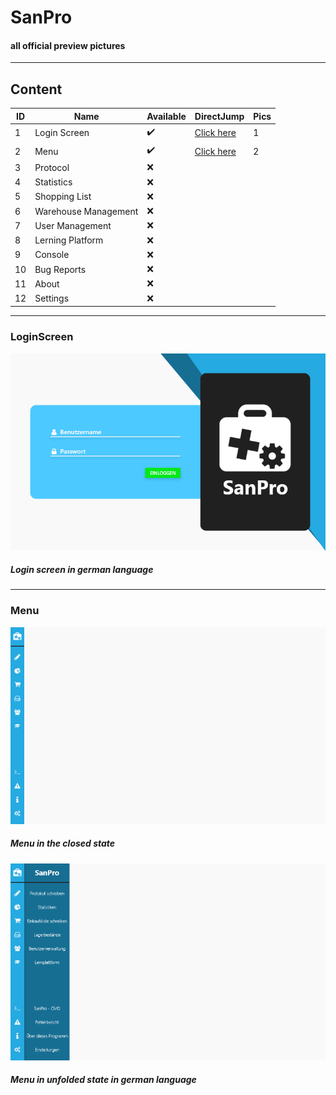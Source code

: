 # SanPro
#### all official preview pictures
---
## Content
| ID | Name | Available | DirectJump | Pics |
| ------ | ------ | ------ | ------ |  ------ | 
| 1 | Login Screen | ✔️ | [Click here](https://github.com/TheSebInside/SanPro/tree/master/images/preview#LoginScreen) | 1|
| 2 | Menu | ✔️  |[Click here](https://github.com/TheSebInside/SanPro/tree/master/images/preview#Menu)| 2|
| 3 | Protocol | ❌  | | |
| 4 | Statistics | ❌  | | |
| 5 | Shopping List | ❌  | | |
| 6 | Warehouse Management | ❌  | | |
| 7 | User Management | ❌  | | |
| 8 | Lerning Platform | ❌  | | |
| 9 | Console | ❌  | | |
| 10 | Bug Reports | ❌  | | |
| 11 | About | ❌  | | |
| 12 | Settings | ❌  | | |
---
### LoginScreen
![sanpro.loginpreview](https://raw.githubusercontent.com/TheSebInside/SanPro/master/images/preview/preview.login.png)
##### Login screen in german language
---
### Menu
![sanpro.menupreview](https://raw.githubusercontent.com/TheSebInside/SanPro/master/images/preview/preview.menu.png)
##### Menu in the closed state
![sanpro.menuhoverpreview](https://raw.githubusercontent.com/TheSebInside/SanPro/master/images/preview/preview.menu-hover.png)
##### Menu in unfolded state in german language
